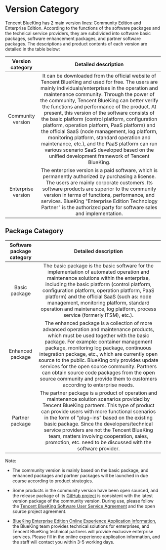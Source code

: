# Version Category

Tencent BlueKing has 2 main version lines: Community Edition and Enterprise Edition. According to the functions of the software packages and the technical service providers, they are subdivided into software basic packages, software enhancement packages, and partner software packages. The descriptions and product contents of each version are detailed in the table below:

| Version category | Detailed description |
|:--------------:|:-------:|
| Community version | It can be downloaded from the official website of Tencent BlueKing and used for free. The users are mainly individuals/enterprises in the operation and maintenance community. Through the power of the community, Tencent BlueKing can better verify the functions and performance of the product. At present, this version of the software consists of the basic platform (control platform, configuration platform, operation platform, PaaS platform) and the official SaaS (node ​​management, log platform, monitoring platform, standard operation and maintenance, etc.), and the PaaS platform can run various scenario SaaS developed based on the unified development framework of Tencent BlueKing. |
| Enterprise version | The enterprise version is a paid software, which is permanently authorized by purchasing a license. The users are mainly corporate customers. Its software products are superior to the community version in terms of functions, performance, and services. BlueKing "Enterprise Edition Technology Partner" is the authorized party for software sales and implementation. |

## Package Category

| Software package category | Detailed description |
|:--------------:|:-------:|
| Basic package | The basic package is the basic software for the implementation of automated operation and maintenance solutions within the enterprise, including the basic platform (control platform, configuration platform, operation platform, PaaS platform) and the official SaaS (such as: node management, monitoring platform, standard operation and maintenance, log platform, process service (formerly ITSM), etc.). |
| Enhanced package | The enhanced package is a collection of more advanced operation and maintenance products, which must be used together with the basic package. For example: container management package, monitoring log package, continuous integration package, etc., which are currently open source to the public. BlueKing only provides update services for the open source community. Partners can obtain source code packages from the open source community and provide them to customers according to enterprise needs. |
| Partner package | The partner package is a product of operation and maintenance solution scenarios provided by Tencent BlueKing partners. This type of product can provide users with more functional scenarios in the form of "plug-ins" based on the existing basic package. Since the developers/technical service providers are not the Tencent BlueKing team, matters involving cooperation, sales, promotion, etc. need to be discussed with the software provider. |

Note:
- The community version is mainly based on the basic package, and enhanced packages and partner packages will be launched in due course according to product strategies.
- Some products in the community version have been open sourced, and the release package of its [GitHub project](https://github.com/TencentBlueKing/) is consistent with the latest version package of the community version. During use, please follow the [Tencent BlueKing Software User Service Agreement](https://bk.tencent.com/info/#laws) and the open source project agreement.

- [BlueKing Enterprise Edition Online Experience Application Information](http://bk.tencent.com/applyinfo/ee/), the BlueKing team provides technical solutions for enterprises, and Tencent BlueKing technical partners will provide exclusive enterprise services. Please fill in the online experience application information, and the staff will contact you within 3-5 working days.